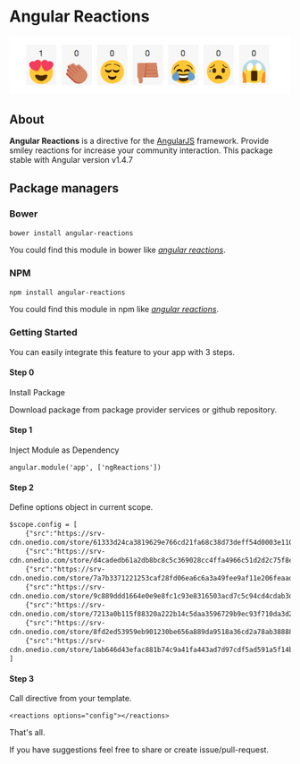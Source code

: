# Angular Reactions

![Logo](https://github.com/frknbasaran/angular-reactions/blob/master/pic.png)

## About

**Angular Reactions** is a directive for the [AngularJS](http://angularjs.org/) framework. Provide smiley reactions for increase your community interaction. This package stable with Angular version v1.4.7



## Package managers
### Bower
```
bower install angular-reactions
```
You could find this module in bower like [_angular reactions_](http://bower.io/search/?q=angular%20reactions).

### NPM
```
npm install angular-reactions
```
You could find this module in npm like [_angular reactions_](https://www.npmjs.com/search?q=angular%20file%20upload).


### Getting Started

You can easily integrate this feature to your app with 3 steps.

#### Step 0

Install Package

Download package from package provider services or github repository.

#### Step 1

Inject Module as Dependency

```
angular.module('app', ['ngReactions'])
```

#### Step 2

Define options object in current scope.

```
$scope.config = [
	{"src":"https://srv-cdn.onedio.com/store/61333d24ca3819629e766cd21fa68c38d73deff54d0003e1107b46884d431b44.gif","count":0},
	{"src":"https://srv-cdn.onedio.com/store/d4cadedb61a2db8bc8c5c369028cc4ffa4966c51d2d2c75f8e6167c07e1ba3e1.gif","count":0},
	{"src":"https://srv-cdn.onedio.com/store/7a7b3371221253caf28fd06ea6c6a3a49fee9af11e206feaad66d7e9d72fd73e.gif","count":0},
	{"src":"https://srv-cdn.onedio.com/store/9c889ddd1664e0e9e8fc1c93e8316503acd7c5c94cd4cdab3d3161f4e3a227f1.gif","count":0},
	{"src":"https://srv-cdn.onedio.com/store/7213a0b115f88320a222b14c5daa3596729b9ec93f710da3d2f8b5a6004e9aba.gif","count":0},
	{"src":"https://srv-cdn.onedio.com/store/8fd2ed53959eb901230be656a889da9518a36cd2a78ab38888963c79e26415c5.gif","count":0},
	{"src":"https://srv-cdn.onedio.com/store/1ab646d43efac881b74c9a41fa443ad7d97cdf5ad591a5f14b4178702464eeaa.gif","count":0}
]
```

#### Step 3

Call directive from your template.

```
<reactions options="config"></reactions>
```

That's all.

If you have suggestions feel free to share or create issue/pull-request.




